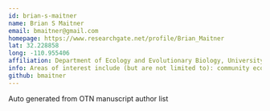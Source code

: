 ```yaml
---
id: brian-s-maitner
name: Brian S Maitner
email: bmaitner@gmail.com
homepage: https://www.researchgate.net/profile/Brian_Maitner
lat: 32.228858
long: -110.955406
affiliation: Department of Ecology and Evolutionary Biology, University of Arizona, Tucson, Arizona, USA
info: Areas of interest include (but are not limited to): community ecology, macroecology, biogeography, ecoinformatics, and community phylogenetics. 
github: bmaitner
---
```


Auto generated from OTN manuscript author list
